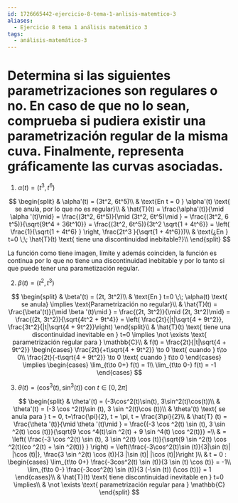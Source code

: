 ```yaml
---
id: 1726665442-ejercicio-8-tema-1-anlisis-matemtico-3
aliases:
  - Ejercicio 8 tema 1 análisis matemático 3
tags:
  - análisis-matemático-3
---
```


# Determina si las siguientes parametrizaciones son regulares o no. En caso de que no lo sean, comprueba si pudiera existir una parametrización regular de la misma cuva. Finalmente, representa gráficamente las curvas asociadas.

1. $\alpha(t) = (t^3, t^6)$

$$
\begin{split}
    & \alpha'(t) = (3t^2, 6t^5)\\
    & \text{En t = 0 } \alpha'(t) \text{ se anula, por lo que no es regular}\\
    & \hat{T}(t) = \frac{\alpha'(t)}{\mid \alpha '(t)\mid} = \frac{(3t^2, 6t^5)}{\mid (3t^2, 6t^5)\mid } = \frac{(3t^2, 6 t^5)}{\sqrt{9t^4 + 36t^10}} = \frac{(3t^2, 6t^5)}{3t^2 \sqrt{1 + 4t^6}} = \left( \frac{1}{\sqrt{1 + 4t^6} } \right, \frac{2t^3 }{\sqrt{1 + 4t^6}})\\
    & \text{¿En } t=0 \;\; \hat{T}(t) \text{ tiene una discontinuidad inebitable?}\\
\end{split}
$$

La función como tiene imagen, límite y además coinciden, la función es continua por lo que no tiene una discontinuidad inebitable y por lo tanto si que puede tener una parametización regular.

2. $\beta(t) = (t^2, t^3)$

$$
\begin{split}
    & \beta'(t) = (2t, 3t^2)\\
    & \text{En } t=0 \;\; \alpha(t) \text{ se anula} \implies \text{Parametrización no regular}\\
    & \hat{T}(t) = \frac{\beta'(t)}{\mid \beta '(t)\mid } = \frac{(2t, 3t^2)}{\mid (2t, 3t^2)\mid} = \frac{(2t, 3t^2)}{\sqrt{4t^2 + 9t^4}} = \left( \frac{2t}{|t|\sqrt{4 + 9t^2}}, \frac{3t^2}{|t|\sqrt{4 + 9t^2}}\right) 
\end{split}\\
    & \hat{T}(t) \text{ tiene una discontinuidad inevitable en } t=0 \implies \not \exists \text{ parametrización regular para } \mathbb{C}\\
    & f(t) = \frac{2t}{|t|\sqrt{4 + 9t^2}} \begin{cases}
        \frac{2t}{+t\sqrt{4 + 9t^2}} \to 0 \text{ cuando } t\to 0\\
        \frac{2t}{-t\sqrt{4 + 9t^2}} \to 0 \text{ cuando } t\to 0
    \end{cases} \implies \begin{cases}
        \lim_{t\to 0+} f(t) = 1\\
        \lim_{t\to 0-} f(t) = -1
    \end{cases}
$$

3. $\theta(t) = (\cos^3(t), \sin^3(t)) \text{ con } t\in [0,2\pi]$

$$
\begin{split}
    & \theta'(t) = (-3\cos^2(t)\sin(t), 3\sin^2(t)\cos(t))\\
    & \theta'(t) = (-3 \cos ^2(t)\sin (t), 3 \sin ^2(t)\cos (t))\\
    & \theta'(t) \text{ se anula para } t = 0, t=\frac{\pi}{2}, t = \pi, t = \frac{3\pi}{2}\\
    & \hat{T} (t) = \frac{\theta '(t)}{\mid \theta '(t)\mid } = \frac{(-3 \cos ^2(t) \sin (t), 3 \sin ^2(t) \cos (t))}{\sqrt{9 \cos ^4(t)\sin ^2(t) + 9 \sin ^4(t) \cos ^2(t)}} =\\
    & = \left( \frac{-3 \cos ^2(t) \sin (t), 3 \sin ^2(t) \cos (t)}{\sqrt{9 \sin ^2(t) \cos ^2(t)(co ^2(t) + \sin ^2(t))} } \right) = \left(\frac{-3\cos^2(t)\sin (t)}{3|\sin (t)| |\cos (t)|}, \frac{3 \sin ^2(t) \cos (t)}{3 |\sin (t)| |\cos (t)|}\right )\\
    & t = 0 : \begin{cases}
        \lim_{t\to 0+} \frac{-3cos^2(t) \sin (t)}{3 \sin (t) \cos (t)} = -1\\
        \lim_{t\to 0-} \frac{-3cos^2(t) \sin (t)}{3 (-\sin (t)) (\cos (t))} = 1
    \end{cases}\\
    & \hat{T}(t) \text{ tiene discontinuidad inevitable en } t=0 \implies\\
    & \not \exists \text{ parametrización regular para } \mathbb{C}
\end{split}
$$
